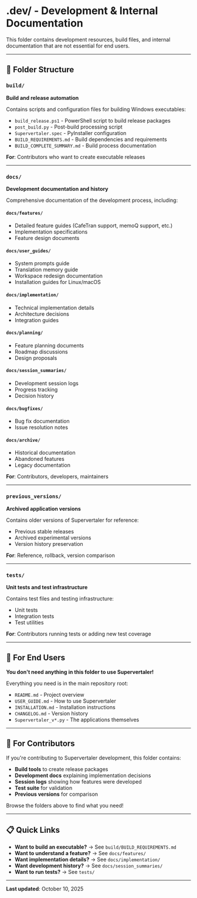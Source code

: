 # .dev/ - Development & Internal Documentation

This folder contains development resources, build files, and internal documentation that are not essential for end users.

---

## 📂 Folder Structure

### `build/`
**Build and release automation**

Contains scripts and configuration files for building Windows executables:
- `build_release.ps1` - PowerShell script to build release packages
- `post_build.py` - Post-build processing script
- `Supervertaler.spec` - PyInstaller configuration
- `BUILD_REQUIREMENTS.md` - Build dependencies and requirements
- `BUILD_COMPLETE_SUMMARY.md` - Build process documentation

**For**: Contributors who want to create executable releases

---

### `docs/`
**Development documentation and history**

Comprehensive documentation of the development process, including:

#### `docs/features/`
- Detailed feature guides (CafeTran support, memoQ support, etc.)
- Implementation specifications
- Feature design documents

#### `docs/user_guides/`
- System prompts guide
- Translation memory guide
- Workspace redesign documentation
- Installation guides for Linux/macOS

#### `docs/implementation/`
- Technical implementation details
- Architecture decisions
- Integration guides

#### `docs/planning/`
- Feature planning documents
- Roadmap discussions
- Design proposals

#### `docs/session_summaries/`
- Development session logs
- Progress tracking
- Decision history

#### `docs/bugfixes/`
- Bug fix documentation
- Issue resolution notes

#### `docs/archive/`
- Historical documentation
- Abandoned features
- Legacy documentation

**For**: Contributors, developers, maintainers

---

### `previous_versions/`
**Archived application versions**

Contains older versions of Supervertaler for reference:
- Previous stable releases
- Archived experimental versions
- Version history preservation

**For**: Reference, rollback, version comparison

---

### `tests/`
**Unit tests and test infrastructure**

Contains test files and testing infrastructure:
- Unit tests
- Integration tests
- Test utilities

**For**: Contributors running tests or adding new test coverage

---

## 🎯 For End Users

**You don't need anything in this folder to use Supervertaler!**

Everything you need is in the main repository root:
- `README.md` - Project overview
- `USER_GUIDE.md` - How to use Supervertaler
- `INSTALLATION.md` - Installation instructions
- `CHANGELOG.md` - Version history
- `Supervertaler_v*.py` - The applications themselves

---

## 👥 For Contributors

If you're contributing to Supervertaler development, this folder contains:
- **Build tools** to create release packages
- **Development docs** explaining implementation decisions
- **Session logs** showing how features were developed
- **Test suite** for validation
- **Previous versions** for comparison

Browse the folders above to find what you need!

---

## 📋 Quick Links

- **Want to build an executable?** → See `build/BUILD_REQUIREMENTS.md`
- **Want to understand a feature?** → See `docs/features/`
- **Want implementation details?** → See `docs/implementation/`
- **Want development history?** → See `docs/session_summaries/`
- **Want to run tests?** → See `tests/`

---

**Last updated**: October 10, 2025
